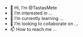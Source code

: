 - 👋 Hi, I’m @TastasMete
- 👀 I’m interested in ...
- 🌱 I’m currently learning ...
- 💞️ I’m looking to collaborate on ...
- 📫 How to reach me ...

<!---
TastasMete/TastasMete is a ✨ special ✨ repository because its `README.md` (this file) appears on your GitHub profile.
You can click the Preview link to take a look at your changes.
--->
